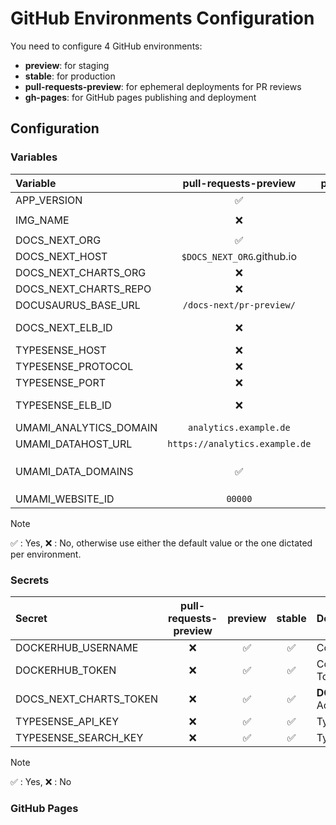 # GitHub Environments Configuration

You need to configure 4 GitHub environments:

- **preview**: for staging
- **stable**: for production
- **pull-requests-preview**: for ephemeral deployments for PR reviews
- **gh-pages**: for GitHub pages publishing and deployment

## Configuration

### Variables

| Variable               |     pull-requests-preview      |   preview   |   stable    | Default/Description                          |
| :--------------------- | :----------------------------: | :---------: | :---------: | :------------------------------------------- |
| APP_VERSION            |               ✅               |     ✅      |     ✅      | `0.1`                                        |
| IMG_NAME               |               ❌               | `docs-next` | `docs-next` | Docker Image Name                            |
| DOCS_NEXT_ORG          |               ✅               |     ✅      |     ✅      | GitHub Org Name                              |
| DOCS_NEXT_HOST         |   `$DOCS_NEXT_ORG`.github.io   |     ✅      |     ✅      | Domain name                                  |
| DOCS_NEXT_CHARTS_ORG   |               ❌               |     ✅      |     ✅      | GitHub Org Name                              |
| DOCS_NEXT_CHARTS_REPO  |               ❌               |     ✅      |     ✅      | GitHub Org Name                              |
| DOCUSAURUS_BASE_URL    |    `/docs-next/pr-preview/`    |     ❌      |     ❌      | Docusaurus `baseUrl`                         |
| DOCS_NEXT_ELB_ID       |               ❌               |     ✅      |     ✅      | Elastic Load Balancer ID                     |
| TYPESENSE_HOST         |               ❌               |     ✅      |     ✅      | Domain name                                  |
| TYPESENSE_PROTOCOL     |               ❌               |     ✅      |     ✅      | `https`                                      |
| TYPESENSE_PORT         |               ❌               |     ✅      |     ✅      | `443`                                        |
| TYPESENSE_ELB_ID       |               ❌               |     ✅      |     ✅      | Elastic Load Balancer ID                     |
| UMAMI_ANALYTICS_DOMAIN |     `analytics.example.de`     |     ✅      |     ✅      | Domain name                                  |
| UMAMI_DATAHOST_URL     | `https://analytics.example.de` |     ✅      |     ✅      | Umami URL                                    |
| UMAMI_DATA_DOMAINS     |               ✅               |     ✅      |     ✅      | Umami Allowed CORS Domains `$DOCS_NEXT_HOST` |
| UMAMI_WEBSITE_ID       |            `00000`             |     ✅      |     ✅      | Umami WebSite ID                             |

> [!NOTE]
> ✅ : Yes,
> ❌ : No,
> otherwise use either the default value or the one dictated per environment.

### Secrets

| Secret                 | pull-requests-preview | preview | stable | Default/Description               |
| :--------------------- | :-------------------: | :-----: | :----: | :-------------------------------- |
| DOCKERHUB_USERNAME     |          ❌           |   ✅    |   ✅   | Container Registry User           |
| DOCKERHUB_TOKEN        |          ❌           |   ✅    |   ✅   | Container Registry Access Token   |
| DOCS_NEXT_CHARTS_TOKEN |          ❌           |   ✅    |   ✅   | **DOCS_NEXT_CHARTS_ORG** Access Token |
| TYPESENSE_API_KEY      |          ❌           |   ✅    |   ✅   | TypeSense Admin API Key           |
| TYPESENSE_SEARCH_KEY   |          ❌           |   ✅    |   ✅   | TypeSense Search API Key          |

> [!NOTE]
> ✅ : Yes,
> ❌ : No

### GitHub Pages
